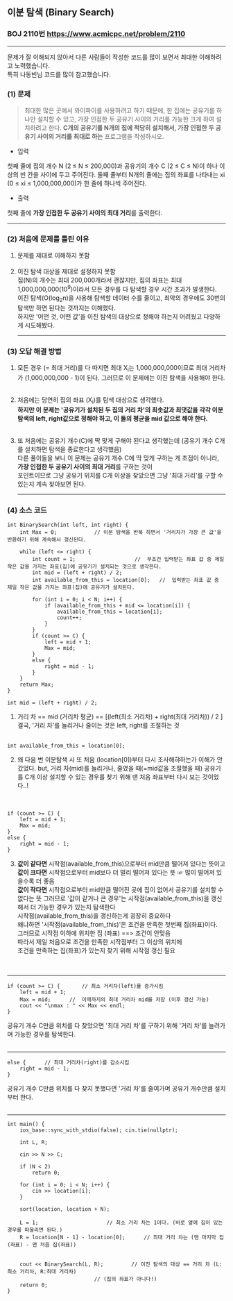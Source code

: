 ## 이분 탐색 (Binary Search)
### BOJ 2110번   <https://www.acmicpc.net/problem/2110>
<hr/>   

문제가 잘 이해되지 않아서 다른 사람들이 작성한 코드를 많이 보면서 최대한 이해하려고 노력했습니다.<br> 특히 나동빈님 코드를 많이 참고했습니다.      


### (1) 문제 ###   

> 최대한 많은 곳에서 와이파이를 사용하려고 하기 때문에, 한 집에는 공유기를 하나만 설치할 수 있고, 가장 인접한 두 공유기 사이의 거리를 가능한 크게 하여 설치하려고 한다.
> **C개의 공유기를 N개의 집에 적당히 설치해서, 가장 인접한 두 공유기 사이의 거리를 최대로 하는** 프로그램을 작성하시오.

* 입력  

첫째 줄에 집의 개수 N (2 ≤ N ≤ 200,000)과 공유기의 개수 C (2 ≤ C ≤ N)이 하나 이상의 빈 칸을 사이에 두고 주어진다. 둘째 줄부터 N개의 줄에는 집의 좌표를 나타내는 xi (0 ≤ xi ≤ 1,000,000,000)가 한 줄에 하나씩 주어진다.  

* 출력  

첫째 줄에 **가장 인접한 두 공유기 사이의 최대 거리**를 출력한다.<br>
<hr/>

### (2) 처음에 문제를 틀린 이유 ###  

1. 문제를 제대로 이해하지 못함<br><br>
2. 이진 탐색 대상을 제대로 설정하지 못함   
	집(N)의 개수는 최대 200,000개라서 괜찮지만, 집의 좌표는 최대 1,000,000,000(10<sup>9</sup>)이라서 모든 경우를 다 탐색할 경우 시간 초과가 발생한다.  
	이진 탐색(O(log<sub>2</sub>n)을 사용해 탐색할 데이터 수를 줄이고, 최악의 경우에도 30번의 탐색만 하면 된다는 것까지는 이해했다.   
  	하지만 '어떤 것, 어떤 값'을 이진 탐색의 대상으로 정해야 하는지 어려웠고 다양하게 시도해봤다.  <hr/>
  
   
   
### (3) 오답 해결 방법 ###  

1. 모든 경우 (= 최대 거리)를 다 따지면 최대 X<sub>i</sub>는 1,000,000,000이므로 최대 거리차가 (1,000,000,000 - 1)이 된다. 그러므로 이 문제에는 이진 탐색을 사용해야 한다.<br><br>
2. 처음에는 당연히 집의 좌표 (X<sub>i</sub>)를 탐색 대상으로 생각했다. <br> **하지만 이 문제는 '공유기가 설치된 두 집의 거리 차'의 최솟값과 최댓값을 
   각각 이분탐색의 left, right값으로 정해야 하고, 이 둘의 평균을 mid 값으로 해야 한다.**<br><br>
   
3. 또 처음에는 공유기 개수(C)에 딱 맞게 구해야 된다고 생각했는데 (공유기 개수 C개를 설치하면 탐색을 종료한다고 생각했음)   
      다른 풀이들을 보니 이 문제는 공유기 개수 C에 딱 맞게 구하는 게 초점이 아니라, **가장 인접한 두 공유기 사이의 최대 거리**를 구하는 것이  
      포인트이므로 그냥 공유기 위치를 C개 이상을 찾았으면 그냥 '최대 거리'를 구할 수 있는지 계속 찾아보면 된다.<br><hr/>

### (4) 소스 코드 ###  


```
int BinarySearch(int left, int right) {				
	int Max = 0;			// 이분 탐색을 반복 하면서 '거리차가 가장 큰 값'을 반환하기 위해 계속해서 갱신된다.					

	while (left <= right) {	
        int count = 1;					 //  무조건 입력받는 좌표 값 중 제일 작은 값을 가지는 좌표(집)에 공유기가 설치되는 것으로 생각한다. 
		int mid = (left + right) / 2;
		int available_from_this = location[0];	 //  입력받는 좌표 값 중 제일 작은 값을 가지는 좌표(집)에 공유기가 설치된다. 

		for (int i = 0; i < N; i++) {
			if (available_from_this + mid <= location[i]) {
				available_from_this = location[i];
				count++;
			}
		}
		if (count >= C) {		
			left = mid + 1;
			Max = mid;		
		}
		else {
			right = mid - 1;
		}
	}
	return Max;
}
```

```
int mid = (left + right) / 2;
```

1. 거리 차 ==  mid (거리차 평균) ==  [(left(최소 거리차) + right(최대 거리차)) / 2 ]
결국,  '거리 차'를 늘리거나 줄이는 것은
left, right를 조절하는 것<br><br>

```
int available_from_this = location[0];
```
2. 왜 다음 번 이분탐색 시 또 처음 (location[0])부터 다시 조사해햐하는가 이해가 안갔었다.
but, 거리 차(mid)를 늘리거나, 줄였을 때(=mid값을 조절했을 때) 공유기를 C개 이상 설치할 수 있는 경우를 찾기 위해
맨 처음 좌표부터 다시 보는 것이었다..!<br><br><br>

```
if (count >= C) {
	left = mid + 1;
	Max = mid;		
}
else {
	right = mid - 1;
}
```

3. **값이 같다면** 시작점(available_from_this)으로부터 mid만큼 떨어져 있다는 뜻이고<br>
**값이 크다면** 시작점으로부터 mid보다 더 멀리 떨어져 있다는 뜻   ☞ 많이 떨어져 있을수록 더 좋음<br>
**값이 작다면** 시작점으로부터 mid만큼 떨어진 곳에 집이 없어서 공유기를 설치할 수 없다는 뜻
그러므로 '값이 같거나 큰 경우'는 시작점(available_from_this)을 갱신해서 더 가능한 경우가 있는지 탐색한다<br>
시작점(available_from_this)을 갱신하는게 굉장히 중요하다<br>
왜냐하면 '시작점(available_from_this)'은 조건을 만족한 첫번째 집(좌표)이다.<br>
그러므로 시작점 이하에 위치한 집 (좌표) ==> 조건이 안맞음<br>
따라서 제일 처음으로 조건을 만족한 시작점부터 그 이상의 위치에<br>
조건을 만족하는 집(좌표)가 있는지 찾기 위해 시작점 갱신 필요<br><br><br>


<hr/>


```
if (count >= C) {		// 최소 거리차(left)를 증가시킴	
	left = mid + 1;
	Max = mid;		//  이때까지의 최대 거리차 mid를 저장 (이후 갱신 가능)
	cout << "\nmax : " << Max << endl;
}
```
공유기 개수 C만큼 위치를 다 찾았으면
'최대 거리 차'를 구하기 위해 '거리 차'를 늘려가며 가능한 경우를 탐색한다.<br><br>

<hr/>

```
else {		// 최대 거리차(right)를 감소시킴
	right = mid - 1;
}
```
공유기 개수 C만큼 위치를 다 찾지 못했다면
'거리 차'를 줄여가며 공유기 개수만큼 설치부터 한다.<br><br>

<hr/>



```
int main() {
    ios_base::sync_with_stdio(false); cin.tie(nullptr);
        
	int L, R;
    
	cin >> N >> C;
	
	if (N < 2)		
		return 0;   

	for (int i = 0; i < N; i++) {
		cin >> location[i];
	}

	sort(location, location + N);
	
	L = 1;						// 최소 거리 차는 1이다. (바로 옆에 집이 있는 경우를 떠올리면 된다.)
	R = location[N - 1] - location[0];		// 최대 거리 차는 (맨 마지막 집(좌표) - 맨 처음 집(좌표))
	

	cout << BinarySearch(L, R);			// 이진 탐색의 대상 == 거리 차 (L:최소 거리차, R:최대 거리차) 
							// (집의 좌표가 아니다!) 
	return 0;
}
```
